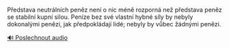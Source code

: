
Představa neutrálních peněz není o nic méně rozporná než představa peněz se stabilní kupní silou. Peníze bez své vlastní hybné síly by nebyly dokonalými penězi, jak předpokládají lidé; nebyly by vůbec žádnými penězi.

[🔊 Poslechnout audio](/data/7-paragraphs/audio/chapter_79/para_007-Pedstava-neutrlnch-penz-nen-o-nic-mn-rozpor.mp3)
